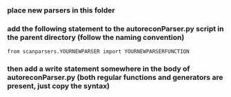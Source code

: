 ### place new parsers in this folder
### add the following statement to the autoreconParser.py script in the parent directory (follow the naming convention)
```
from scanparsers.YOURNEWPARSER import YOURNEWPARSERFUNCTION
```
### then add a write statement somewhere in the body of autoreconParser.py (both regular functions and generators are present, just copy the syntax)
